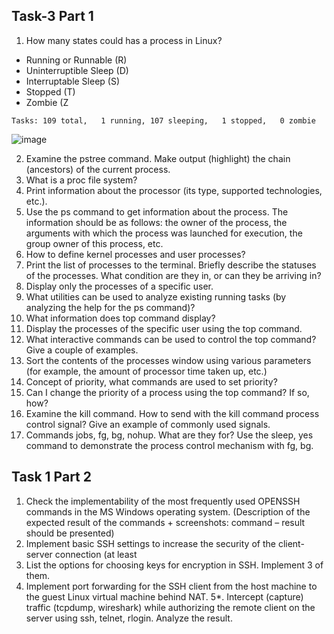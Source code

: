 ## Task-3 Part 1 ##
1. How many states could has a process in Linux?

  - Running or Runnable (R)
  - Uninterruptible Sleep (D)
  - Interruptable Sleep (S)
  - Stopped (T)
  - Zombie (Z

  `Tasks: 109 total,   1 running, 107 sleeping,   1 stopped,   0 zombie`

![image](https://github.com/pronetware-it/DevOps_for_Unix/blob/main/linux-base/Task-3/3-1.gif)

2. Examine the pstree command. Make output (highlight) the chain (ancestors) of the current
process.
3. What is a proc file system?
4. Print information about the processor (its type, supported technologies, etc.).
5. Use the ps command to get information about the process. The information should be as
follows: the owner of the process, the arguments with which the process was launched for
execution, the group owner of this process, etc.
6. How to define kernel processes and user processes?
7. Print the list of processes to the terminal. Briefly describe the statuses of the processes.
What condition are they in, or can they be arriving in?
8. Display only the processes of a specific user.
9. What utilities can be used to analyze existing running tasks (by analyzing the help for the ps
command)?
10. What information does top command display?
12. Display the processes of the specific user using the top command.
12. What interactive commands can be used to control the top command? Give a couple of
examples.
13. Sort the contents of the processes window using various parameters (for example, the
amount of processor time taken up, etc.)
14. Concept of priority, what commands are used to set priority?
15. Can I change the priority of a process using the top command? If so, how?
16. Examine the kill command. How to send with the kill command
process control signal? Give an example of commonly used signals.
17. Commands jobs, fg, bg, nohup. What are they for? Use the sleep, yes command to
demonstrate the process control mechanism with fg, bg.
## Task 1 Part 2 ##
1. Check the implementability of the most frequently used OPENSSH commands in the MS
Windows operating system. (Description of the expected result of the commands +
screenshots: command – result should be presented)
2. Implement basic SSH settings to increase the security of the client-server connection (at least
3. List the options for choosing keys for encryption in SSH. Implement 3 of them.
4. Implement port forwarding for the SSH client from the host machine to the guest Linux
virtual machine behind NAT.
5*. Intercept (capture) traffic (tcpdump, wireshark) while authorizing the remote client on the
server using ssh, telnet, rlogin. Analyze the result.
